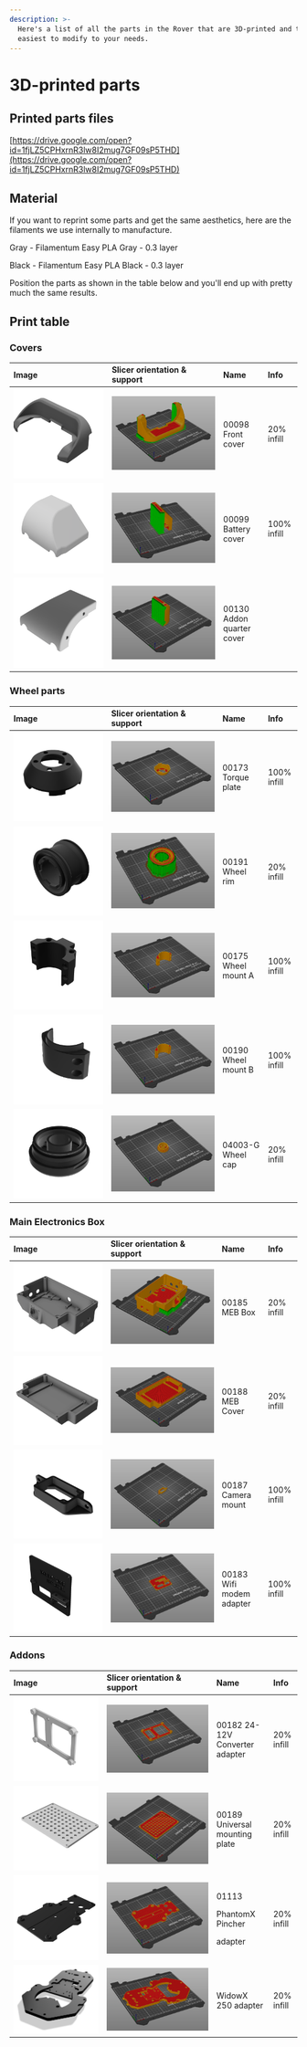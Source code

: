 ```yaml
---
description: >-
  Here's a list of all the parts in the Rover that are 3D-printed and the
  easiest to modify to your needs.
---
```


# 3D-printed parts

## Printed parts files

[https://drive.google.com/open?id=1fjLZ5CPHxrnR3lw8I2mug7GF09sP5THD](https://drive.google.com/open?id=1fjLZ5CPHxrnR3lw8I2mug7GF09sP5THD)

## Material

If you want to reprint some parts and get the same aesthetics, here are the filaments we use internally to manufacture.

Gray - Filamentum Easy PLA Gray - 0.3 layer

Black - Filamentum Easy PLA Black - 0.3 layer

Position the parts as shown in the table below and you'll end up with pretty much the same results.

## Print table

### Covers

| Image | Slicer orientation & support | Name | Info |
| :--- | :--- | :--- | :--- |
|  ![](../.gitbook/assets/00098-v1.png)  | ![](../.gitbook/assets/00098.png) | 00098 Front cover | 20% infill |
| ![](../.gitbook/assets/00099-v2.png) | ![](../.gitbook/assets/00099.png)  | 00099 Battery cover | 100% infill |
| ![](../.gitbook/assets/00130-v2.png) | ![](../.gitbook/assets/00130.png) | 00130 Addon quarter cover |  |

### Wheel parts

| Image | Slicer orientation & support | Name | Info |
| :--- | :--- | :--- | :--- |
| ![](../.gitbook/assets/00173-v1.png) | ![](../.gitbook/assets/00173.png) | 00173 Torque plate | 100% infill |
| ![](../.gitbook/assets/00191-v1.png) | ![](../.gitbook/assets/00191.png) | 00191 Wheel rim | 20% infill |
| ![](../.gitbook/assets/00175-v1.png) | ![](../.gitbook/assets/00175.png) | 00175 Wheel mount A | 100% infill |
| ![](../.gitbook/assets/00190-v1.png) | ![](../.gitbook/assets/00190.png) | 00190 Wheel mount B | 100% infill |
| ![](../.gitbook/assets/04003-g-v1.png) | ![](../.gitbook/assets/4003-g.png) | 04003-G Wheel cap | 20% infill |

### Main Electronics Box

| Image | Slicer orientation & support | Name | Info |
| :--- | :--- | :--- | :--- |
| ![](../.gitbook/assets/00185-v1.png) | ![](../.gitbook/assets/00185.png) | 00185 MEB Box | 20% infill |
| ![](../.gitbook/assets/00188-v1.png) | ![](../.gitbook/assets/00188.png) | 00188 MEB Cover | 20% infill |
| ![](../.gitbook/assets/00187-v1.png) | ![](../.gitbook/assets/00187.png) | 00187 Camera mount | 100% infill |
| ![](../.gitbook/assets/00183-v1.png) | ![](../.gitbook/assets/00183.png) | 00183 Wifi modem adapter | 100% infill |

### Addons

<table>
  <thead>
    <tr>
      <th style="text-align:left">Image</th>
      <th style="text-align:left">Slicer orientation &amp; support</th>
      <th style="text-align:left">Name</th>
      <th style="text-align:left">Info</th>
    </tr>
  </thead>
  <tbody>
    <tr>
      <td style="text-align:left">
        <img src="../.gitbook/assets/00182-v1.png" alt/>
      </td>
      <td style="text-align:left">
        <img src="../.gitbook/assets/00182.png" alt/>
      </td>
      <td style="text-align:left">00182 24-12V Converter adapter</td>
      <td style="text-align:left">20% infill</td>
    </tr>
    <tr>
      <td style="text-align:left">
        <img src="../.gitbook/assets/00189-v1.png" alt/>
      </td>
      <td style="text-align:left">
        <img src="../.gitbook/assets/00189 (1).png" alt/>
      </td>
      <td style="text-align:left">00189 Universal mounting plate</td>
      <td style="text-align:left">20% infill</td>
    </tr>
    <tr>
      <td style="text-align:left">
        <img src="../.gitbook/assets/01113-v1.png" alt/>
      </td>
      <td style="text-align:left">
        <img src="../.gitbook/assets/01113.png" alt/>
      </td>
      <td style="text-align:left">
        <p>01113</p>
        <p>PhantomX Pincher</p>
        <p>adapter</p>
      </td>
      <td style="text-align:left">20% infill</td>
    </tr>
    <tr>
      <td style="text-align:left">
        <img src="../.gitbook/assets/zrzut-ekranu-2020-03-11-o-17.04.39.png" alt/>
      </td>
      <td style="text-align:left">
        <img src="../.gitbook/assets/zrzut-ekranu-2020-03-11-o-16.57.34.png" alt/>
      </td>
      <td style="text-align:left">WidowX 250 adapter</td>
      <td style="text-align:left">20% infill</td>
    </tr>
  </tbody>
</table>

## 

